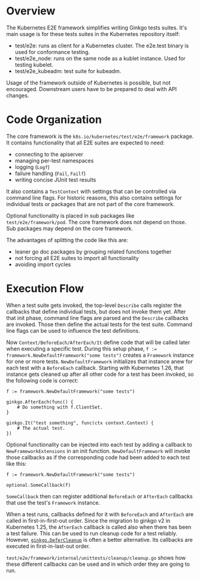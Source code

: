 # Overview

The Kubernetes E2E framework simplifies writing Ginkgo tests suites. It's main
usage is for these tests suites in the Kubernetes repository itself:
- test/e2e: runs as client for a Kubernetes cluster. The e2e.test binary is
  used for conformance testing.
- test/e2e_node: runs on the same node as a kublet instance. Used for testing
  kubelet.
- test/e2e_kubeadm: test suite for kubeadm.

Usage of the framework outside of Kubernetes is possible, but not encouraged.
Downstream users have to be prepared to deal with API changes.

# Code Organization

The core framework is the `k8s.io/kubernetes/test/e2e/framework` package. It
contains functionality that all E2E suites are expected to need:
- connecting to the apiserver
- managing per-test namespaces
- logging (`Logf`)
- failure handling (`Fail`, `Failf`)
- writing concise JUnit test results

It also contains a `TestContext` with settings that can be controlled via
command line flags. For historic reasons, this also contains settings for
individual tests or packages that are not part of the core framework.

Optional functionality is placed in sub packages like
`test/e2e/framework/pod`. The core framework does not depend on those. Sub
packages may depend on the core framework.

The advantages of splitting the code like this are:
- leaner go doc packages by grouping related functions together
- not forcing all E2E suites to import all functionality
- avoiding import cycles

# Execution Flow

When a test suite gets invoked, the top-level `Describe` calls register the
callbacks that define individual tests, but does not invoke them yet. After
that init phase, command line flags are parsed and the `Describe` callbacks are
invoked. Those then define the actual tests for the test suite. Command line
flags can be used to influence the test definitions.

Now `Context/BeforeEach/AfterEach/It` define code that will be called later
when executing a specific test. During this setup phase, `f :=
framework.NewDefaultFramework("some tests")` creates a `Framework` instance for
one or more tests. `NewDefaultFramework` initializes that instance anew for
each test with a `BeforeEach` callback. Starting with Kubernetes 1.26, that
instance gets cleaned up after all other code for a test has been invoked, so
the following code is correct:

```
f := framework.NewDefaultFramework("some tests")

ginkgo.AfterEach(func() {
    # Do something with f.ClientSet.
}

ginkgo.It("test something", func(ctx context.Context) {
    # The actual test.
})
```

Optional functionality can be injected into each test by adding a callback to
`NewFrameworkExtensions` in an init function. `NewDefaultFramework` will invoke
those callbacks as if the corresponding code had been added to each test like this:

```
f := framework.NewDefaultFramework("some tests")

optional.SomeCallback(f)
```

`SomeCallback` then can register additional `BeforeEach` or `AfterEach`
callbacks that use the test's `Framework` instance.

When a test runs, callbacks defined for it with `BeforeEach` and `AfterEach`
are called in first-in-first-out order. Since the migration to ginkgo v2 in
Kubernetes 1.25, the `AfterEach` callback is called also when there has been a
test failure. This can be used to run cleanup code for a test
reliably. However,
[`ginkgo.DeferCleanup`](https://onsi.github.io/ginkgo/#spec-cleanup-aftereach-and-defercleanup)
is often a better alternative. Its callbacks are executed in first-in-last-out
order.

`test/e2e/framework/internal/unittests/cleanup/cleanup.go` shows how these
different callbacks can be used and in which order they are going to run.
